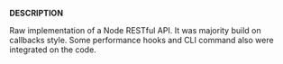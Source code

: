 **DESCRIPTION**

Raw implementation of a Node RESTful API. It was majority build on callbacks style. Some performance hooks and CLI command also were integrated on the code.
